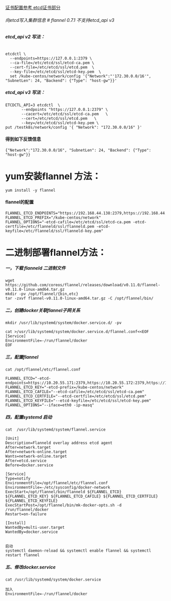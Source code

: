 [证书配置参考 etcd证书部分](https://github.com/573009114/Kubernetes.install/blob/master/No.03%20%E5%BF%AB%E9%80%9F%E9%83%A8%E7%BD%B2etcd%E6%9C%8D%E5%8A%A1%EF%BC%88%E5%B8%A6%E8%AF%81%E4%B9%A6%EF%BC%89.md)
 



###### 向etcd写入集群信息   # flannel 0.7.1 不支持etcd_api v3
##### etcd_api v2 写法：
```

etcdctl \
  --endpoints=https://127.0.0.1:2379 \
  --ca-file=/etc/etcd/ssl/etcd-ca.pem \
  --cert-file=/etc/etcd/ssl/etcd.pem  \
  --key-file=/etc/etcd/ssl/etcd-key.pem  \
  set /kube-centos/network/config '{"Network":"'172.30.0.0/16'", "SubnetLen": 24, "Backend": {"Type": "host-gw"}}'
 ```
 ##### etcd_api v3 写法：
 ```
ETCDCTL_API=3 etcdctl  \
        --endpoints "https://127.0.0.1:2379" \
        --cacert=/etc/etcd/ssl/etcd-ca.pem   \
        --cert=/etc/etcd/ssl/etcd.pem   \
        --key=/etc/etcd/ssl/etcd-key.pem \
 put /testk8s/network/config '{ "Network": "172.30.0.0/16" }'
 ```
 
 
#### 得到如下反馈信息
```
{"Network":"172.30.0.0/16", "SubnetLen": 24, "Backend": {"Type": "host-gw"}}
```

# yum安装flannel 方法：
```
yum install -y flannel
``` 

#### flannel的配置
```
FLANNEL_ETCD_ENDPOINTS="https://192.168.44.138:2379,https://192.168.44.139:2379,https://192.168.44.140:2379"
FLANNEL_ETCD_PREFIX="/kube-centos/network"
FLANNEL_OPTIONS="-etcd-cafile=/etc/etcd/ssl/etcd-ca.pem -etcd-certfile=/etc/flanneld/ssl/flanneld.pem -etcd-keyfile=/etc/flanneld/ssl/flanneld-key.pem"

```



# 二进制部署flannel方法：

##### 一，下载 flanneld 二进制文件
```
wget https://github.com/coreos/flannel/releases/download/v0.11.0/flannel-v0.11.0-linux-amd64.tar.gz
mkdir -pv /opt/flannel/{bin,etc}
tar -zxvf flannel-v0.11.0-linux-amd64.tar.gz -C /opt/flannel/bin/

```
##### 二，创建docker关联flannel子网关系
```
mkdir /usr/lib/systemd/system/docker.service.d/ -pv

cat >/usr/lib/systemd/system/docker.service.d/flannel.conf<<EOF
[Service]
EnvironmentFile=-/run/flannel/docker
EOF
```

##### 三，配置flannel
```
cat /opt/flannel/etc/flannel.conf

FLANNEL_ETCD="-etcd-endpoints=https://10.20.55.171:2379,https://10.20.55.172:2379,https://10.20.55.173:2379"
FLANNEL_ETCD_KEY="-etcd-prefix=/kube-centos/network"
FLANNEL_ETCD_CAFILE="--etcd-cafile=/etc/etcd/ssl/etcd-ca.pem"
FLANNEL_ETCD_CERTFILE="--etcd-certfile=/etc/etcd/ssl/etcd.pem"
FLANNEL_ETCD_KEYFILE="--etcd-keyfile=/etc/etcd/ssl/etcd-key.pem"
FLANNEL_OPTIONS="--iface=eth0 -ip-masq" 
```

##### 四，配置systemd 启动
```
cat  /usr/lib/systemd/system/flannel.service

[Unit]
Description=Flanneld overlay address etcd agent
After=network.target
After=network-online.target
Wants=network-online.target
After=etcd.service
Before=docker.service

[Service]
Type=notify
EnvironmentFile=/opt/flannel/etc/flannel.conf
EnvironmentFile=-/etc/sysconfig/docker-network
ExecStart=/opt/flannel/bin/flanneld ${FLANNEL_ETCD} ${FLANNEL_ETCD_KEY} ${FLANNEL_ETCD_CAFILE} ${FLANNEL_ETCD_CERTFILE} ${FLANNEL_ETCD_KEYFILE}
ExecStartPost=/opt/flannel/bin/mk-docker-opts.sh -d /run/flannel/docker
Restart=on-failure

[Install]
WantedBy=multi-user.target
WantedBy=docker.service


启动
systemctl daemon-reload && systemctl enable flannel && systemctl restart flannel
```

##### 五、修改docker.service
```
cat /usr/lib/systemd/system/docker.service

加入
EnvironmentFile=-/run/flannel/docker

```

